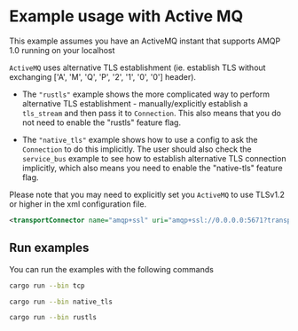 # Example usage with Active MQ

This example assumes you have an ActiveMQ instant that supports AMQP 1.0
running on your localhost

`ActiveMQ` uses alternative TLS establishment (ie. establish TLS without
exchanging ['A', 'M', 'Q', 'P', '2', '1', '0', '0'] header).

- The `"rustls"` example shows the more complicated way to perform alternative TLS establishment - manually/explicitly establish a `tls_stream` and then pass it to `Connection`. This also means that you do not need to enable the "rustls" feature flag.

- The `"native_tls"` example shows how to use a config to ask the `Connection` to do this implicitly. The user should also check the `service_bus` example to see how to establish alternative TLS connection implicitly, which also means you need to enable the "native-tls" feature flag.

Please note that you may need to explicitly set you `ActiveMQ` to use TLSv1.2 or higher
in the xml configuration file.

```xml
<transportConnector name="amqp+ssl" uri="amqp+ssl://0.0.0.0:5671?transport.enabledProtocols=TLSv1.2"/>
```

## Run examples

You can run the examples with the following commands

```bash
cargo run --bin tcp
```

```bash
cargo run --bin native_tls
```

```bash
cargo run --bin rustls
```
